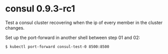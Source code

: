 
# consul 0.9.3-rc1
Test a consul cluster recovering when the ip of every member in the cluster changes.

Set up the port-forward in another shell between step 01 and 02:
```
$ kubectl port-forward consul-test-0 8500:8500
```
